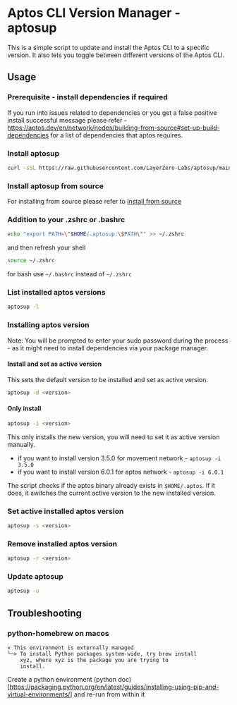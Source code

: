 # Aptos CLI Version Manager - aptosup

This is a simple script to update and install the Aptos CLI to a specific version. It also lets you toggle between different versions of the Aptos CLI.

## Usage

### Prerequisite - install dependencies if required 

If you run into issues related to dependencies or you get a false positive install successful message please refer - <https://aptos.dev/en/network/nodes/building-from-source#set-up-build-dependencies> for a list of dependencies that aptos requires.

### Install aptosup

```bash
curl -sSL https://raw.githubusercontent.com/LayerZero-Labs/aptosup/main/install | bash
```

### Install aptosup from source

For installing from source please refer to [Install from source](install-from-source.md)

### Addition to your .zshrc or .bashrc

```bash
echo "export PATH=\"$HOME/.aptosup:\$PATH\"" >> ~/.zshrc
```

and then refresh your shell

```bash
source ~/.zshrc
```

for bash use `~/.bashrc` instead of `~/.zshrc`

### List installed aptos versions

```bash
aptosup -l
```

### Installing aptos version

Note: You will be prompted to enter your sudo password during the process - as it might need to install dependencies via your package manager.

#### Install and set as active version

This sets the default version to be installed and set as active version.

```bash
aptosup -d <version>
```

#### Only install

```bash
aptosup -i <version>
```

This only installs the new version, you will need to set it as active version manually.

- if you want to install version 3.5.0 for movement network - `aptosup -i 3.5.0`
- if you want to install version 6.0.1 for aptos network - `aptosup -i 6.0.1`

The script checks if the aptos binary already exists in `$HOME/.aptos`. If it does, it switches the current active version to the new installed version.

### Set active installed aptos version

```bash
aptosup -s <version>
```

### Remove installed aptos version

```bash
aptosup -r <version>
```

### Update aptosup

```bash
aptosup -u
```
## Troubleshooting


### python-homebrew on macos
```
× This environment is externally managed
╰─> To install Python packages system-wide, try brew install
    xyz, where xyz is the package you are trying to
    install.
```

Create a python environment (python doc)[https://packaging.python.org/en/latest/guides/installing-using-pip-and-virtual-environments/] and re-run from within it